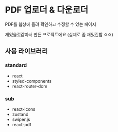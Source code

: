 # PDF 업로더 & 다운로더

PDF를 웹상에 올려 확인하고 수정할 수 있는 페이지

재밌을것같아서 만든 프로젝트에요 (실제로 좀 재밌긴함 ㅇㅇ)

## 사용 라이브러리

### standard

- react
- styled-components
- react-router-dom

### sub

- react-icons
- zustand
- swiper.js
- react-pdf
